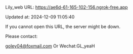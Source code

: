 Lily_web URL: https://ae6d-61-165-102-156.ngrok-free.app

Updated at: 2024-12-09 11:05:40

If you cannot open this URL, the server might be down.

Please contact: 

goley04@foxmail.com Or Wechat:GL_yeaH